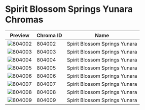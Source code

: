 # Spirit Blossom Springs Yunara Chromas

| Preview | Chroma ID | Name |
|---------|-----------|------|
| ![804002](https://raw.communitydragon.org/latest/plugins/rcp-be-lol-game-data/global/default/v1/champion-chroma-images/804/804002.png) | 804002 | Spirit Blossom Springs Yunara |
| ![804003](https://raw.communitydragon.org/latest/plugins/rcp-be-lol-game-data/global/default/v1/champion-chroma-images/804/804003.png) | 804003 | Spirit Blossom Springs Yunara |
| ![804004](https://raw.communitydragon.org/latest/plugins/rcp-be-lol-game-data/global/default/v1/champion-chroma-images/804/804004.png) | 804004 | Spirit Blossom Springs Yunara |
| ![804005](https://raw.communitydragon.org/latest/plugins/rcp-be-lol-game-data/global/default/v1/champion-chroma-images/804/804005.png) | 804005 | Spirit Blossom Springs Yunara |
| ![804006](https://raw.communitydragon.org/latest/plugins/rcp-be-lol-game-data/global/default/v1/champion-chroma-images/804/804006.png) | 804006 | Spirit Blossom Springs Yunara |
| ![804007](https://raw.communitydragon.org/latest/plugins/rcp-be-lol-game-data/global/default/v1/champion-chroma-images/804/804007.png) | 804007 | Spirit Blossom Springs Yunara |
| ![804008](https://raw.communitydragon.org/latest/plugins/rcp-be-lol-game-data/global/default/v1/champion-chroma-images/804/804008.png) | 804008 | Spirit Blossom Springs Yunara |
| ![804009](https://raw.communitydragon.org/latest/plugins/rcp-be-lol-game-data/global/default/v1/champion-chroma-images/804/804009.png) | 804009 | Spirit Blossom Springs Yunara |